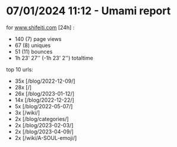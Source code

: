 # 07/01/2024 11:12 - Umami report
for www.shifeiti.com [24h] :

 - 140 (7) page views
 - 67 (8) uniques
 - 51 (11) bounces
 - 1h 23' 27'' (-1h 23' 2'') totaltime


top 10 urls:
 - 35x [/blog/2022-12-09/]
 - 28x [/]
 - 26x [/blog/2023-01-12/]
 - 14x [/blog/2022-12-22/]
 - 5x [/blog/2022-05-07/]
 - 3x [/wiki/]
 - 2x [/blog/categories/]
 - 2x [/blog/2023-02-03/]
 - 2x [/blog/2023-04-09/]
 - 2x [/wiki/A-SOUL-emoji/]



